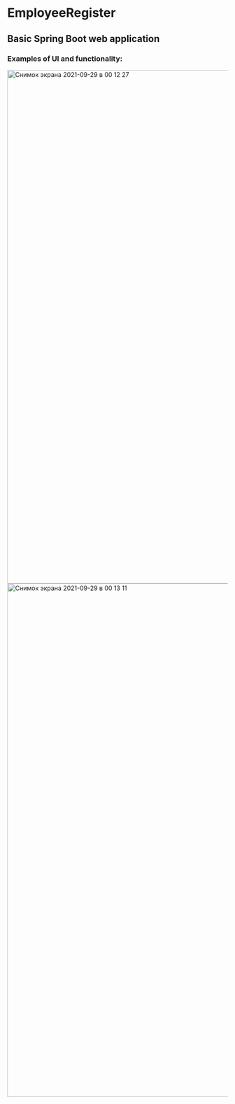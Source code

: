 # EmployeeRegister

## Basic Spring Boot web application

### Examples of UI and functionality:

<img width="1175" alt="Снимок экрана 2021-09-29 в 00 12 27" src="https://user-images.githubusercontent.com/86832867/135166495-613b6483-87dc-47ec-adb7-e49cc2594265.png">

<img width="1175" alt="Снимок экрана 2021-09-29 в 00 13 11" src="https://user-images.githubusercontent.com/86832867/135166583-7838f8ab-cf70-446e-bc69-60bf08690a2c.png">
